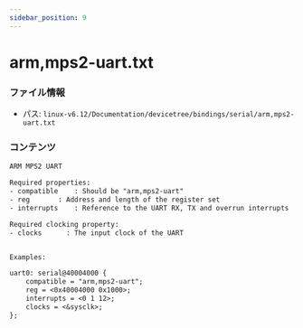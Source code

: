 ```yaml
---
sidebar_position: 9
---
```

# arm,mps2-uart.txt

### ファイル情報

- パス: `linux-v6.12/Documentation/devicetree/bindings/serial/arm,mps2-uart.txt`

### コンテンツ

```txt
ARM MPS2 UART

Required properties:
- compatible	: Should be "arm,mps2-uart"
- reg		: Address and length of the register set
- interrupts	: Reference to the UART RX, TX and overrun interrupts

Required clocking property:
- clocks	  : The input clock of the UART


Examples:

uart0: serial@40004000 {
	compatible = "arm,mps2-uart";
	reg = <0x40004000 0x1000>;
	interrupts = <0 1 12>;
	clocks = <&sysclk>;
};

```
